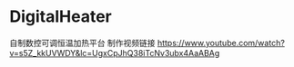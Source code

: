 # DigitalHeater
自制数控可调恒温加热平台
制作视频链接
https://www.youtube.com/watch?v=s5Z_kkUVWDY&lc=UgxCpJhQ38iTcNv3ubx4AaABAg
